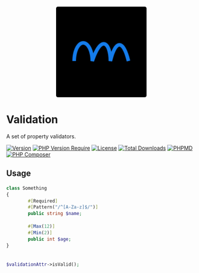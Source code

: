 <p align="center">
  <a href="https://github.com/phpolar"><img src="phpolar.svg" width="240" alt="Phpolar Logo" /></a>
</p>

# Validation

A set of property validators.

[![Version](http://poser.pugx.org/phpolar/validators/version)](https://packagist.org/packages/phpolar/validators) [![PHP Version Require](http://poser.pugx.org/phpolar/validators/require/php)](https://packagist.org/packages/phpolar/validators) [![License](http://poser.pugx.org/phpolar/validators/license)](https://packagist.org/packages/phpolar/validators) [![Total Downloads](http://poser.pugx.org/phpolar/php-templating/downloads)](https://packagist.org/packages/phpolar/validators) [![PHPMD](https://github.com/phpolar/validators/actions/workflows/phpmd.yml/badge.svg)](https://github.com/phpolar/validators/actions/workflows/phpmd.yml) [![PHP Composer](https://github.com/phpolar/validators/actions/workflows/php.yml/badge.svg)](https://github.com/phpolar/validators/actions/workflows/php.yml)

## Usage

```php
class Something
{
        #[Required]
        #[Pattern("/^[A-Za-z]$/")]
        public string $name;

        #[Max(12)]
        #[Min(2)]
        public int $age;
}


$validationAttr->isValid();

```
